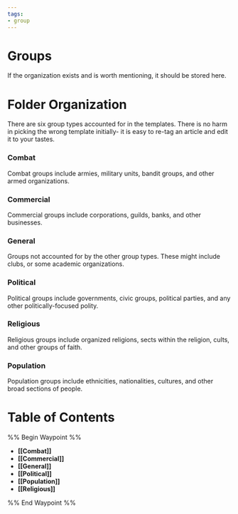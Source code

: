 ```yaml
---
tags:
- group
---
```

# Groups
If the organization exists and is worth mentioning, it should be stored here. 
# Folder Organization
There are six group types accounted for in the templates. There is no harm in picking the wrong template initially- it is easy to re-tag an article and edit it to your tastes.
### Combat
Combat groups include armies, military units, bandit groups, and other armed organizations.
### Commercial
Commercial groups include corporations, guilds, banks, and other businesses.
### General
Groups not accounted for by the other group types. These might include clubs, or some academic organizations.
### Political
Political groups include governments, civic groups, political parties, and any other politically-focused polity.
### Religious
Religious groups include organized religions, sects within the religion, cults, and other groups of faith.
### Population
Population groups include ethnicities, nationalities, cultures, and other broad sections of people.
# Table of Contents
%% Begin Waypoint %%
- **[[Combat]]**
- **[[Commercial]]**
- **[[General]]**
- **[[Political]]**
- **[[Population]]**
- **[[Religious]]**

%% End Waypoint %%
